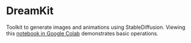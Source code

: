 # DreamKit

Toolkit to generate images and animations using StableDiffusion. Viewing this [notebook in Google Colab](https://github.com/jrvangogh/dreamkit/blob/main/example/colab_example.ipynb) demonstrates basic operations.
